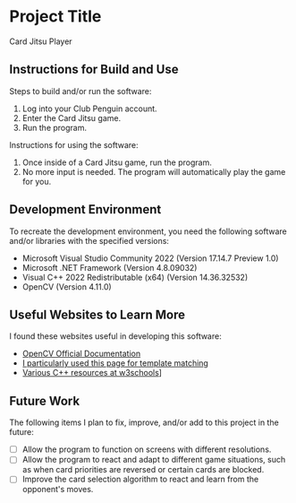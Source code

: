 # Project Title

Card Jitsu Player


## Instructions for Build and Use

Steps to build and/or run the software:

1. Log into your Club Penguin account.
2. Enter the Card Jitsu game.
3. Run the program.

Instructions for using the software:

1. Once inside of a Card Jitsu game, run the program.
2. No more input is needed. The program will automatically play the game for you.

## Development Environment 

To recreate the development environment, you need the following software and/or libraries with the specified versions:

* Microsoft Visual Studio Community 2022 (Version 17.14.7 Preview 1.0)
* Microsoft .NET Framework (Version 4.8.09032)
* Visual C++ 2022 Redistributable (x64) (Version 14.36.32532)
* OpenCV (Version 4.11.0)

## Useful Websites to Learn More

I found these websites useful in developing this software:

* [OpenCV Official Documentation](https://docs.opencv.org/3.4/index.html)
* [I particularly used this page for template matching](https://docs.opencv.org/3.4/de/da9/tutorial_template_matching.html)
* [Various C++ resources at w3schools](https://www.w3schools.com/cpp/)]

## Future Work

The following items I plan to fix, improve, and/or add to this project in the future:

* [ ] Allow the program to function on screens with different resolutions.
* [ ] Allow the program to react and adapt to different game situations, such as when card priorities are reversed or certain cards are blocked.
* [ ] Improve the card selection algorithm to react and learn from the opponent's moves.